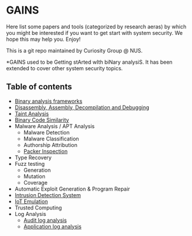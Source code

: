 # GAINS
Here list some papers and tools (categorized by research aeras) by which you might be interested if you want to get start with system security. We hope this may help you.
Enjoy!

This is a git repo maintained by Curiosity Group @ NUS.

*GAINS used to be Getting stArted wIth biNary analysiS. It has been extended to cover other system security topics.   
## Table of contents
- [Binary analysis frameworks](framework.md)
- [Disassembly, Assembly, Decompilation and Debugging](disasm.md)
- [Taint Analysis](taint.md)
- [Binary Code Similarity](bin_sim.md)
- Malware Analysis / APT Analysis
	- Malware Detection
	- Malware Classification
	- Authorship Attribution
	- [Packer Inspection](malware/packer.md)
- Type Recovery
- Fuzz testing
	- Generation
	- Mutation
	- Coverage
- Automatic Exploit Generation & Program Repair
- [Intrusion Detection System](eids.md)
- [IoT Emulation](emulation.md)
- Trusted Computing
- Log Analysis
	- [Audit log analysis](auditlog.md)
	- [Application log analysis](applicationlog.md)

